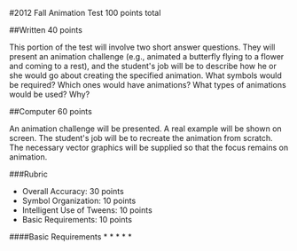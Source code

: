 #2012 Fall Animation Test
100 points total

##Written
40 points

This portion of the test will involve two short answer questions. They will present an animation challenge (e.g., animated a butterfly flying to a flower and coming to a rest), and the student's job will be to describe how he or she would go about creating the specified animation. What symbols would be required? Which ones would have animations? What types of animations would be used? Why?

##Computer
60 points

An animation challenge will be presented. A real example will be shown on screen. The student's job will be to recreate the animation from scratch. The necessary vector graphics will be supplied so that the focus remains on animation.

###Rubric
* Overall Accuracy: 30 points
* Symbol Organization: 10 points
* Intelligent Use of Tweens: 10 points
* Basic Requirements: 10 points

####Basic Requirements
*
*
*
*
*